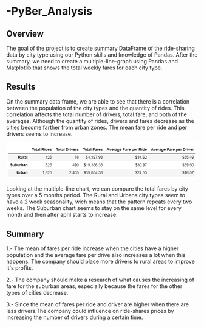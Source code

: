 # -PyBer_Analysis

## Overview

The goal of the project is to create summary DataFrame of the ride-sharing data by city type using our Python skills and knowledge of Pandas. After the summary, we need to create a multiple-line-graph using Pandas and Matplotlib that shows the total weekly fares for each city type.

## Results

On the summary data frame, we are able to see that there is a correlation between the population of the city types and the quantity of rides. This correlation affects the total number of drivers, total fare, and both of the averages. Although the quantity of rides, drivers and fares decrease as the cities become farther from urban zones. The mean fare per ride and per drivers seems to increase.

![Summary](Analysis/Summary.PNG)

Looking at the multiple-line chart, we can compare the total fares by city types over a 5 months period. The Rural and Urbans city types seem to have a 2 week seasonality, wich means that the pattern repeats every two weeks. The Suburban chart seems to stay on the same level for every month and then after april starts to increase.

## Summary

1.- The mean of fares per ride increase when the cities have a higher population and the average fare per drive also increases a lot when this happens. The company should place more drivers to rural areas to improve it's profits.

2.- The company should make a research of what causes the increasing of fare for the suburban areas, especially because the fares for the other types of cities decrease.

3.- Since the mean of fares per ride and driver are higher when there are less drivers.The company could influence on ride-shares prices by increasing the number of drivers during a certain time.




